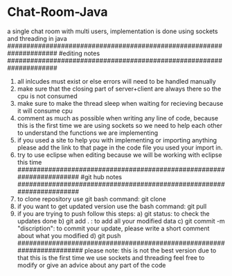 # Chat-Room-Java
a single chat room with multi users, implementation is done using sockets and threading in java
#####################################################################
#editing notes
#####################################################################
1) all inlcudes must exist or else errors will need to be handled manually
2) make sure that the closing part of server+client are always there so the cpu is not consumed
3) make sure to make the thread sleep when waiting for recieving because it will consume cpu 
4) comment as much as possible when writing any line of code, because this is the first time we are using sockets so we need to help each other to understand the functions we are implementing
5) if you used a site to help you with implementing or importing anything please add the link to that page in the code file you used your import in.
6) try to use eclipse when editing because we will be working with eclipse this time
######################################################################
#git hub notes
######################################################################
1) to clone repository use git bash command:
   git clone <link>
2) if you want to get updated version use the bash command:
   git pull 
3) if you are trying to push follow this steps:
  a) git status: to check the updates done
  b) git add . : to add all your modified data
  c) git commit -m "discription": to commit your update, please write a short comment about what you modified
  d) git push
#######################################################################
please note: this is not the best version due to that this is the first time we use sockets and threading feel free to modify or give an advice about any part of the code
